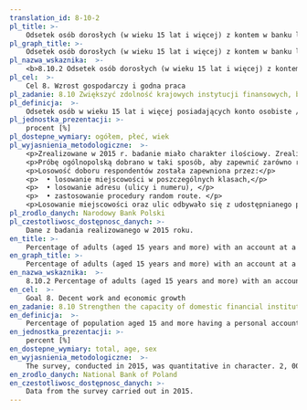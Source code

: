 ```yaml
---
translation_id: 8-10-2
pl_title: >-
    Odsetek osób dorosłych (w wieku 15 lat i więcej) z kontem w banku lub innej instytucji finansowej
pl_graph_title: >-
    Odsetek osób dorosłych (w wieku 15 lat i więcej) z kontem w banku lub innej instytucji finansowej
pl_nazwa_wskaznika:  >-
    <b>8.10.2 Odsetek osób dorosłych (w wieku 15 lat i więcej) z kontem w banku lub innej instytucji finansowej</b>
pl_cel:  >-
    Cel 8. Wzrost gospodarczy i godna praca
pl_zadanie: 8.10 Zwiększyć zdolność krajowych instytucji finansowych, by ułatwić i rozszerzyć dostęp do bankowości, ubezpieczeń i usług finansowych dla wszystkich
pl_definicja:  >-
    Odsetek osób w wieku 15 lat i więcej posiadających konto osobiste / rachunek oszczędnościowo-rozliczeniowy (tzw. ROR) / rachunek osobisty w banku lub Spółdzielczej Kasie Oszczędnościowo-Kredytowej (SKOK).
pl_jednostka_prezentacji: >-
    procent [%]
pl_dostepne_wymiary: ogółem, płeć, wiek
pl_wyjasnienia_metodologiczne:  >-
    <p>Zrealizowane w 2015 r. badanie miało charakter ilościowy. Zrealizowano N=2000 wywiadów bezpośrednich wspomaganych komputerowo (CAPI) w okresie od marca do kwietnia 2015 roku.</p>
    <p>Próbę ogólnopolską dobrano w taki sposób, aby zapewnić zarówno reprezentatywność wyników dla populacji ludności Polski w wieku 15+ pod względem płci, wieku i miejsca zamieszkania (wielkości miejscowości oraz województwa).</p>
    <p>Losowość doboru respondentów została zapewniona przez:</p>
    <p>  • losowanie miejscowości w poszczególnych klasach,</p>
    <p>  • losowanie adresu (ulicy i numeru), </p>
    <p>  • zastosowanie procedury random route. </p>
    <p>Losowanie miejscowości oraz ulic odbywało się z udostępnianego przez Główny Urząd Statystyczny (GUS) systemu ULIC (wykaz ulic), będącego częścią systemu identyfikacji adresowej ulic, nieruchomości, budynków i mieszkań NOBC (http://bip.stat.gov.pl/dzialalnosc-statystyki-publicznej/rejestr-teryt/zakres-rejestru-teryt/).</p>
pl_zrodlo_danych: Narodowy Bank Polski
pl_czestotliwosc_dostępnosc_danych: >-
    Dane z badania realizowanego w 2015 roku.
en_title: >-
    Percentage of adults (aged 15 years and more) with an account at a bank or other financial institution
en_graph_title: >-
    Percentage of adults (aged 15 years and more) with an account at a bank or other financial institution
en_nazwa_wskaznika:  >-
    8.10.2 Percentage of adults (aged 15 years and more) with an account at a bank or other financial institution
en_cel:  >-
    Goal 8. Decent work and economic growth
en_zadanie: 8.10 Strengthen the capacity of domestic financial institutions to encourage and expand access to banking, insurance and financial services for all
en_definicja:  >-
    Percentage of population aged 15 and more having a personal account / checking and savings account with a bank or Co-operative Savings and Credit Union (SKOK).
en_jednostka_prezentacji: >-
    percent [%]
en_dostepne_wymiary: total, age, sex
en_wyjasnienia_metodologiczne:  >-
    The survey, conducted in 2015, was quantitative in character. 2, 000 personal interviews (N-observations) were carried out via computer-assisted interviewing (CAPI) from March to April 2015.The way that country-wide sample was selected ensured representativeness of the survey results for Poland's population aged 15+ with respect to sex, age and place of residence (locality LAU-1, LAU-2 and voivodship NUTS-2 size).The randomness in respondent selection was ensured thanks to: locality sampling in individual classes, address sampling (street and number), applying the procedure of random route. Locality and address sampling was carried out via Central Statistical Office's central catalogue of streets (ULIC), being part of the system of the address identification of streets, real properties, buildings and dwellings (NOBC) (http://bip.stat.gov.pl/dzialalnosc-statystyki-publicznej/rejestr-teryt/zakres-rejestru-teryt/).
en_zrodlo_danych: National Bank of Poland
en_czestotliwosc_dostępnosc_danych: >-
    Data from the survey carried out in 2015.
---
```

